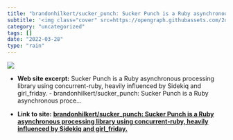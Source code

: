 ```yaml
---
title: "brandonhilkert/sucker_punch: Sucker Punch is a Ruby asynchronous processing library using concurrent-ruby, heavily influenced by Sidekiq and girl_friday."
subtitle: '<img class="cover" src=https://opengraph.githubassets.com/2de1674a88f89acd2f3ebf5e82d3d8f5cb4ff87baa...'
category: "uncategorized"
tags: []
date: "2022-03-28"
type: "rain"
---
```

<img class="cover" src=https://opengraph.githubassets.com/2de1674a88f89acd2f3ebf5e82d3d8f5cb4ff87baa18de12ebdc786674436d6e/brandonhilkert/sucker_punch>



* **Web site excerpt:** Sucker Punch is a Ruby asynchronous processing library using concurrent-ruby, heavily influenced by Sidekiq and girl_friday. - brandonhilkert/sucker_punch: Sucker Punch is a Ruby asynchronous proce...

* **Link to site:** **[brandonhilkert/sucker_punch: Sucker Punch is a Ruby asynchronous processing library using concurrent-ruby, heavily influenced by Sidekiq and girl_friday.](https://github.com/brandonhilkert/sucker_punch)**